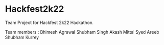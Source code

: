 # Hackfest2k22

Team Project for Hackfest 2k22 Hackathon.

Team members :
Bhimesh Agrawal
Shubham Singh
Akash Mittal
Syed Areeb
Shubham Kurrey
